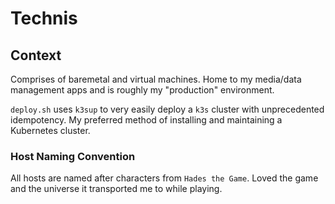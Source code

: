 # Technis

## Context

Comprises of baremetal and virtual machines. Home to my media/data management apps and is roughly my "production" environment.

`deploy.sh` uses `k3sup` to very easily deploy a `k3s` cluster with unprecedented idempotency. My preferred method of installing and maintaining a Kubernetes cluster.

### Host Naming Convention

All hosts are named after characters from `Hades the Game`. Loved the game and the universe it transported me to while playing.
